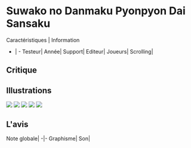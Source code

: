 # Suwako no Danmaku Pyonpyon Dai Sansaku

Caractéristiques | Information
- | -
Testeur|
Année|
Support|
Editeur|
Joueurs|
Scrolling|

## Critique


## Illustrations
![](http://www.shmup.com/images/thumbs/)
![](http://www.shmup.com/images/thumbs/)
![](http://www.shmup.com/images/thumbs/)
![](http://www.shmup.com/images/thumbs/)
![](http://www.shmup.com/images/thumbs/)

## L'avis 
Note globale|
-|-
Graphisme|
Son|
